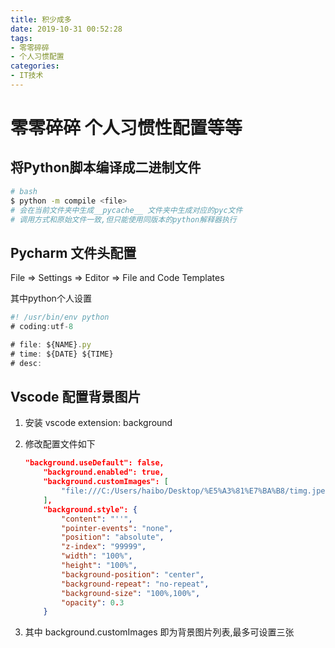 ```yaml
---
title: 积少成多
date: 2019-10-31 00:52:28
tags:
- 零零碎碎
- 个人习惯配置
categories:
- IT技术
---
```


# 零零碎碎 个人习惯性配置等等

## 将Python脚本编译成二进制文件

```bash
# bash
$ python -m compile <file>
# 会在当前文件夹中生成__pycache__ 文件夹中生成对应的pyc文件
# 调用方式和原始文件一致,但只能使用同版本的python解释器执行
```



## Pycharm 文件头配置

File  &rArr;  Settings &rArr; Editor  &rArr; File and Code Templates 

其中python个人设置

```js
#! /usr/bin/env python
# coding:utf-8

# file: ${NAME}.py
# time: ${DATE} ${TIME}
# desc:
```



## Vscode 配置背景图片

1. 安装 vscode extension: background

2. 修改配置文件如下

   ```json
   "background.useDefault": false,
       "background.enabled": true,
       "background.customImages": [
           "file:///C:/Users/haibo/Desktop/%E5%A3%81%E7%BA%B8/timg.jpeg"
       ],
       "background.style": {
           "content": "''",
           "pointer-events": "none",
           "position": "absolute",
           "z-index": "99999",
           "width": "100%",
           "height": "100%",
           "background-position": "center",
           "background-repeat": "no-repeat",
           "background-size": "100%,100%",
           "opacity": 0.3
       }
   ```

3. 其中 background.customImages 即为背景图片列表,最多可设置三张







